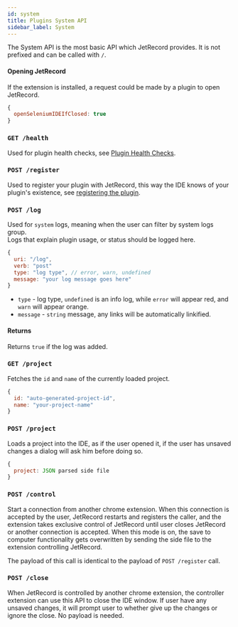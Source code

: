```yaml
---
id: system
title: Plugins System API
sidebar_label: System
---
```


The System API is the most basic API which JetRecord provides. It is not prefixed and can be called with `/`.

#### Opening JetRecord
If the extension is installed, a request could be made by a plugin to open JetRecord.

```js
{
  openSeleniumIDEIfClosed: true
}
```

### `GET /health`

Used for plugin health checks, see [Plugin Health Checks](../../plugins/health-checks).

### `POST /register`

Used to register your plugin with JetRecord, this way the IDE knows of your plugin's existence, see [registering the plugin](../../plugins/plugins-getting-started#registering-the-plugin).

### `POST /log`

Used for `system` logs, meaning when the user can filter by system logs group.  
Logs that explain plugin usage, or status should be logged here.  

```js
{
  uri: "/log",
  verb: "post"
  type: "log type", // error, warn, undefined
  message: "your log message goes here"
}
```
- `type` - log type, `undefined` is an info log, while `error` will appear red, and `warn` will appear orange.
- `message` - `string` message, any links will be automatically linkified.

#### Returns
Returns `true` if the log was added.

### `GET /project`

Fetches the `id` and `name` of the currently loaded project.

```js
{
  id: "auto-generated-project-id",
  name: "your-project-name"
}
```

### `POST /project`

Loads a project into the IDE, as if the user opened it, if the user has unsaved changes a dialog will ask him before doing so.

```js
{
  project: JSON parsed side file
}
```
### `POST /control`

Start a connection from another chrome extension. When this connection is accepted by the user, JetRecord restarts and registers the caller, and the extension takes exclusive control of JetRecord until user closes JetRecord or another connection is accepted. When this mode is on, the save to computer functionality gets overwritten by sending the side file to the extension controlling JetRecord.

The payload of this call is identical to the payload of `POST /register` call.

### `POST /close`

When JetRecord is controlled by another chrome extension, the controller extension can use this API to close the IDE window. If user have any unsaved changes, it will prompt user to whether give up the changes or ignore the close. No payload is needed.
